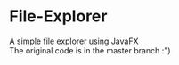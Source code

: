 # File-Explorer
A simple file explorer using JavaFX <br/>
The original code is in the master branch :")

